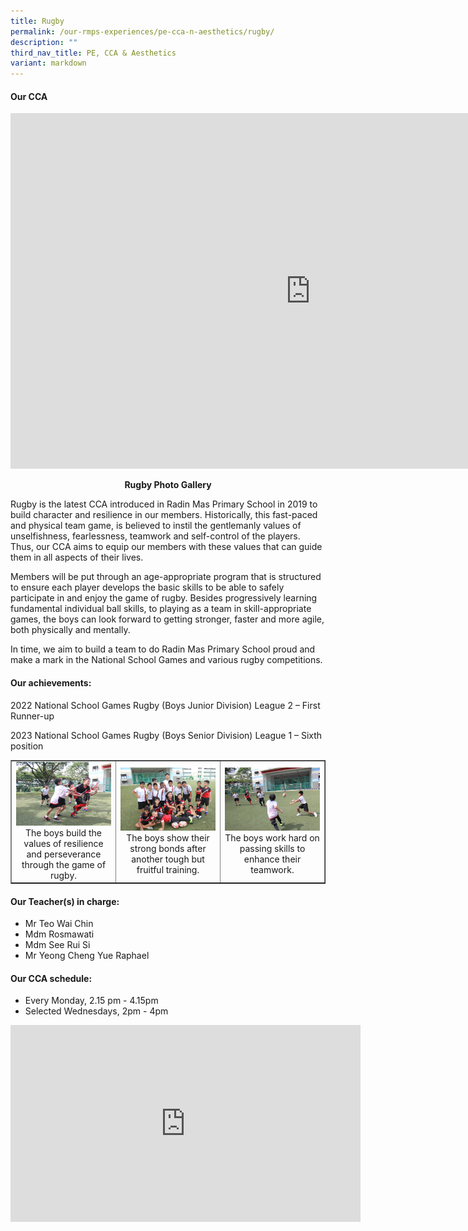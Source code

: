 ```yaml
---
title: Rugby
permalink: /our-rmps-experiences/pe-cca-n-aesthetics/rugby/
description: ""
third_nav_title: PE, CCA & Aesthetics
variant: markdown
---
```

<h4><strong>Our CCA</strong></h4>
<iframe src="https://docs.google.com/presentation/d/e/2PACX-1vQGk75nmc8pBLifa3PeU9DVdsPsmMm3PvzzrhM2qPM_bk6lNIt04xSyCQorGiXEHSB-uFvJMBPS-nf1/embed?start=false&amp;loop=false&amp;delayms=10000" frameborder="0" width="960" height="569" allowfullscreen="true"></iframe>
<p style="text-align: center;"><strong>Rugby Photo Gallery</strong></p>
<p>Rugby is the latest CCA introduced in Radin Mas Primary School in 2019 to build character and resilience in our members. Historically, this fast-paced and physical team game, is believed to instil the gentlemanly values of unselfishness, fearlessness, teamwork and self-control of the players. Thus, our CCA aims to equip our members with these values that can guide them in all aspects of their lives.</p>
<p>Members will be put through an age-appropriate program that is structured to ensure each player develops the basic skills to be able to safely participate in and enjoy the game of rugby. Besides progressively learning fundamental individual ball skills, to playing as a team in skill-appropriate games, the boys can look forward to getting stronger, faster and more agile, both physically and mentally.</p>
<p>In time, we aim to build a team to do Radin Mas Primary School proud and make a mark in the National School Games and various rugby competitions.</p>

<h4><strong>Our achievements:</strong></h4>

<p>2022 National School Games Rugby (Boys Junior Division) League 2 – First Runner-up<br>

2023 National School Games Rugby (Boys Senior Division) League 1 – Sixth position</p>
<table style="border-collapse: collapse; width: 100%;" border="1">
<tbody>
<tr>
<td style="width: 33.3333%; text-align: center;"><img src="/images/rug1.jpg">The boys build the values of resilience and perseverance through the game of rugby.</td>
<td style="width: 33.3333%; text-align: center;"><img src="/images/rug2.jpg">The boys show their strong bonds after another tough but fruitful training.</td>
<td style="width: 33.3333%; text-align: center;"><img src="/images/rug3.jpg">The boys work hard on passing skills to enhance their teamwork.</td>
</tr>
</tbody>
</table>
<h4><strong>Our Teacher(s) in charge:</strong></h4>
<ul>
<li>Mr Teo Wai Chin</li>
<li>Mdm Rosmawati</li>
<li>Mdm See Rui Si</li>
<li>Mr Yeong Cheng Yue Raphael</li>
</ul>
<h4><strong>Our CCA schedule:</strong></h4>
<ul>
<li>Every Monday, 2.15 pm - 4.15pm&nbsp;</li>
<li>Selected Wednesdays, 2pm - 4pm</li>
</ul>

<iframe allowfullscreen="" allow="accelerometer; autoplay; clipboard-write; encrypted-media; gyroscope; picture-in-picture; web-share" frameborder="0" title="YouTube video player" src="https://www.youtube.com/embed/JJSeLWQqSI0" height="315" width="560"></iframe>